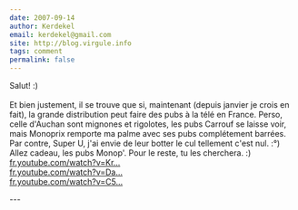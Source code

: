 ```yaml
---
date: 2007-09-14
author: Kerdekel
email: kerdekel@gmail.com
site: http://blog.virgule.info
tags: comment
permalink: false
---
```


<p>Salut! :)<br />
<br />
Et bien justement, il se trouve que si, maintenant (depuis janvier je crois en fait), la grande distribution peut faire des pubs à la télé en France. Perso, celle d'Auchan sont mignones et rigolotes, les pubs Carrouf se laisse voir, mais Monoprix remporte ma palme avec ses pubs complétement barrées. Par contre, Super U, j'ai envie de leur botter le cul tellement c'est nul. :°)<br />
Allez cadeau, les pubs Monop'. Pour le reste, tu les cherchera. :)<br />
<a href="http://fr.youtube.com/watch?v=KrrVRwpDZOg" title="http://fr.youtube.com/watch?v=KrrVRwpDZOg" rel="nofollow">fr.youtube.com/watch?v=Kr...</a><br />
<a href="http://fr.youtube.com/watch?v=DaQgeuXnoEI" title="http://fr.youtube.com/watch?v=DaQgeuXnoEI" rel="nofollow">fr.youtube.com/watch?v=Da...</a><br />
<a href="http://fr.youtube.com/watch?v=C51O79gqTCA" title="http://fr.youtube.com/watch?v=C51O79gqTCA" rel="nofollow">fr.youtube.com/watch?v=C5...</a></p>
---